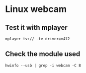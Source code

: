 # Linux webcam

## Test it with mplayer
```
mplayer tv:// -tv driver=v4l2
```

## Check the module used
```
hwinfo --usb | grep -i webcam -C 8
```
